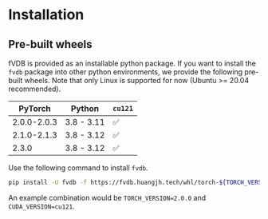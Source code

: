 # Installation

## Pre-built wheels

fVDB is provided as an installable python package.
If you want to install the `fvdb` package into other python environments, we provide the following pre-built wheels.
Note that only Linux is supported for now (Ubuntu >= 20.04 recommended).


|   PyTorch      | Python     | `cu121` |
| -------------- | ---------- | ------- |
|  2.0.0-2.0.3  | 3.8 - 3.11 |   ✅     |
|  2.1.0-2.1.3  | 3.8 - 3.12 |   ✅     |
|  2.3.0        | 3.8 - 3.12 |   ✅     |

Use the following command to install `fvdb`.

```bash
pip install -U fvdb -f https://fvdb.huangjh.tech/whl/torch-${TORCH_VERSION}+${CUDA_VERSION}.html
```

An example combination would be `TORCH_VERSION=2.0.0` and `CUDA_VERSION=cu121`.
